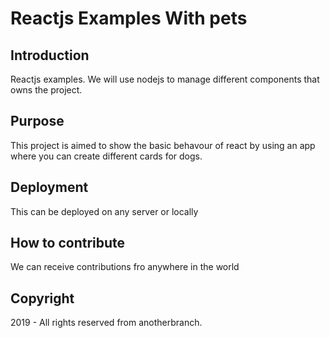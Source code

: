 # Reactjs Examples With pets

## Introduction
Reactjs examples. We will use nodejs to manage different components that owns the project.

## Purpose
This project is aimed to show the basic behavour of react by using an app where you can create different cards for dogs.


## Deployment
This can be deployed on any server or locally


## How to contribute
We can receive contributions fro anywhere in the world

## Copyright
2019 - All rights reserved from anotherbranch.


